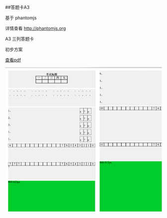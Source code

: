##答题卡A3

基于
phantomjs 

详情查看 http://phantomjs.org

A3 三列答题卡

初步方案

[查看pdf](./test/a3.pdf)

 ![img](demo.png)